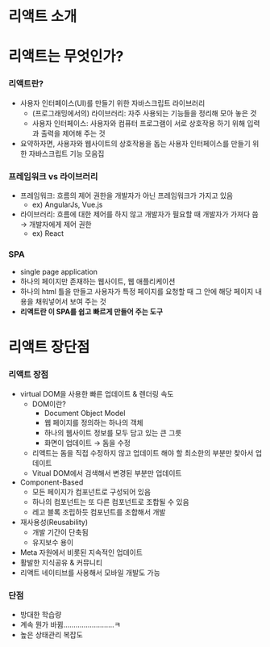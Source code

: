 # 리액트 소개

# 리액트는 무엇인가?

### 리액트란?

- 사용자 인터페이스(UI)를 만들기 위한 자바스크립트 라이브러리
    - (프로그래밍에서의) 라이브러리: 자주 사용되는 기능들을 정리해 모아 놓은 것
    - 사용자 인터페이스: 사용자와 컴퓨터 프로그램이 서로 상호작용 하기 위해 입력과 출력을 제어해 주는 것
- 요약하자면, 사용자와 웹사이트의 상호작용을 돕는 사용자 인터페이스를 만들기 위한 자바스크립트 기능 모음집

### 프레임워크 vs 라이브러리

- 프레임워크: 흐름의 제어 권한을 개발자가 아닌 프레임워크가 가지고 있음
    - ex) AngularJs, Vue.js
- 라이브러리: 흐름에 대한 제어를 하지 않고 개발자가 필요할 때 개발자가 가져다 씀 → 개발자에게 제어 권한
    - ex) React

### SPA

- single page application
- 하나의 페이지만 존재하는 웹사이트, 웹 애플리케이션
- 하나의 html 틀을 만들고 사용자가 특정 페이지를 요청할 때 그 안에 해당 페이지 내용을 채워넣어서 보여 주는 것
- **리액트란 이 SPA를 쉽고 빠르게 만들어 주는 도구**

# 리액트 장단점

### 리액트 장점

- virtual DOM을 사용한 빠른 업데이트 & 렌더링 속도
    - DOM이란?
        - Document Object Model
        - 웹 페이지를 정의하는 하나의 객체
        - 하나의 웹사이트 정보를 모두 담고 있는 큰 그릇
        - 화면이 업데이트 → 돔을 수정
    - 리액트는 돔을 직접 수정하지 않고 업데이트 해야 할 최소한의 부분만 찾아서 업데이트
    - Vitual DOM에서 검색해서 변경된 부분만 업데이트
- Component-Based
    - 모든 페이지가 컴포넌트로 구성되어 있음
    - 하나의 컴포넌트는 또 다른 컴포넌트로 조합될 수 있음
    - 레고 블록 조립하듯 컴포넌트를 조합해서 개발
- 재사용성(Reusability)
    - 개발 기간이 단축됨
    - 유지보수 용이
- Meta 자원에서 비롯된 지속적인 업데이트
- 활발한 지식공유 & 커뮤니티
- 리액트 네이티브를 사용해서 모바일 개발도 가능

### 단점

- 방대한 학습량
- 계속 뭔가 바뀜…………………….ㅋ
- 높은 상태관리 복잡도